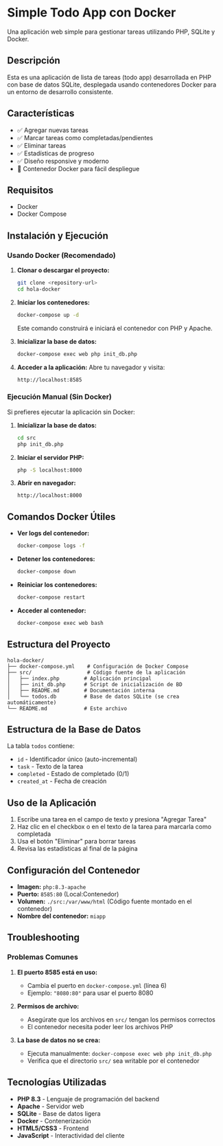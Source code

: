 # Simple Todo App con Docker

Una aplicación web simple para gestionar tareas utilizando PHP, SQLite y Docker.

## Descripción

Esta es una aplicación de lista de tareas (todo app) desarrollada en PHP con base de datos SQLite, desplegada usando contenedores Docker para un entorno de desarrollo consistente.

## Características

- ✅ Agregar nuevas tareas
- ✅ Marcar tareas como completadas/pendientes
- ✅ Eliminar tareas
- ✅ Estadísticas de progreso
- ✅ Diseño responsive y moderno
- 🐳 Contenedor Docker para fácil despliegue

## Requisitos

- Docker
- Docker Compose

## Instalación y Ejecución

### Usando Docker (Recomendado)

1. **Clonar o descargar el proyecto:**
   ```bash
   git clone <repository-url>
   cd hola-docker
   ```

2. **Iniciar los contenedores:**
   ```bash
   docker-compose up -d
   ```
   Este comando construirá e iniciará el contenedor con PHP y Apache.

3. **Inicializar la base de datos:**
   ```bash
   docker-compose exec web php init_db.php
   ```

4. **Acceder a la aplicación:**
   Abre tu navegador y visita:
   ```
   http://localhost:8585
   ```

### Ejecución Manual (Sin Docker)

Si prefieres ejecutar la aplicación sin Docker:

1. **Inicializar la base de datos:**
   ```bash
   cd src
   php init_db.php
   ```

2. **Iniciar el servidor PHP:**
   ```bash
   php -S localhost:8000
   ```

3. **Abrir en navegador:**
   ```
   http://localhost:8000
   ```

## Comandos Docker Útiles

- **Ver logs del contenedor:**
  ```bash
  docker-compose logs -f
  ```

- **Detener los contenedores:**
  ```bash
  docker-compose down
  ```

- **Reiniciar los contenedores:**
  ```bash
  docker-compose restart
  ```

- **Acceder al contenedor:**
  ```bash
  docker-compose exec web bash
  ```

## Estructura del Proyecto

```
hola-docker/
├── docker-compose.yml    # Configuración de Docker Compose
├── src/                  # Código fuente de la aplicación
│   ├── index.php        # Aplicación principal
│   ├── init_db.php      # Script de inicialización de BD
│   ├── README.md        # Documentación interna
│   └── todos.db         # Base de datos SQLite (se crea automáticamente)
└── README.md            # Este archivo
```

## Estructura de la Base de Datos

La tabla `todos` contiene:
- `id` - Identificador único (auto-incremental)
- `task` - Texto de la tarea
- `completed` - Estado de completado (0/1)
- `created_at` - Fecha de creación

## Uso de la Aplicación

1. Escribe una tarea en el campo de texto y presiona "Agregar Tarea"
2. Haz clic en el checkbox o en el texto de la tarea para marcarla como completada
3. Usa el botón "Eliminar" para borrar tareas
4. Revisa las estadísticas al final de la página

## Configuración del Contenedor

- **Imagen:** `php:8.3-apache`
- **Puerto:** `8585:80` (Local:Contenedor)
- **Volumen:** `./src:/var/www/html` (Código fuente montado en el contenedor)
- **Nombre del contenedor:** `miapp`

## Troubleshooting

### Problemas Comunes

1. **El puerto 8585 está en uso:**
   - Cambia el puerto en `docker-compose.yml` (línea 6)
   - Ejemplo: `"8080:80"` para usar el puerto 8080

2. **Permisos de archivo:**
   - Asegúrate que los archivos en `src/` tengan los permisos correctos
   - El contenedor necesita poder leer los archivos PHP

3. **La base de datos no se crea:**
   - Ejecuta manualmente: `docker-compose exec web php init_db.php`
   - Verifica que el directorio `src/` sea writable por el contenedor

## Tecnologías Utilizadas

- **PHP 8.3** - Lenguaje de programación del backend
- **Apache** - Servidor web
- **SQLite** - Base de datos ligera
- **Docker** - Contenerización
- **HTML5/CSS3** - Frontend
- **JavaScript** - Interactividad del cliente
